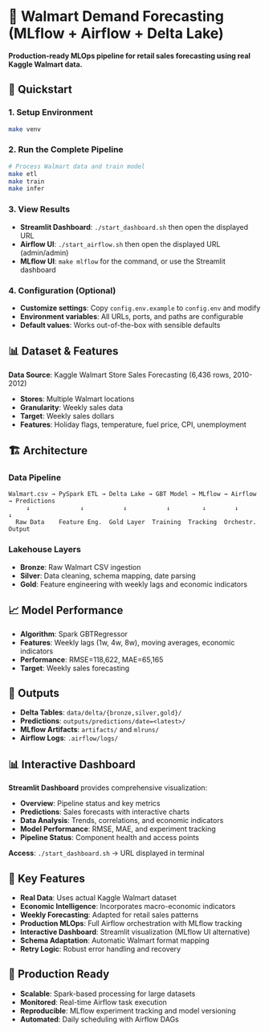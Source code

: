 # 🎯 Walmart Demand Forecasting (MLflow + Airflow + Delta Lake)

**Production-ready MLOps pipeline for retail sales forecasting using real Kaggle Walmart data.**

## 🚀 Quickstart

### 1. Setup Environment
```bash
make venv
```

### 2. Run the Complete Pipeline
```bash
# Process Walmart data and train model
make etl
make train
make infer
```

### 3. View Results
- **Streamlit Dashboard**: `./start_dashboard.sh` then open the displayed URL
- **Airflow UI**: `./start_airflow.sh` then open the displayed URL (admin/admin)
- **MLflow UI**: `make mlflow` for the command, or use the Streamlit dashboard

### 4. Configuration (Optional)
- **Customize settings**: Copy `config.env.example` to `config.env` and modify
- **Environment variables**: All URLs, ports, and paths are configurable
- **Default values**: Works out-of-the-box with sensible defaults

## 📊 Dataset & Features

**Data Source**: Kaggle Walmart Store Sales Forecasting (6,436 rows, 2010-2012)
- **Stores**: Multiple Walmart locations
- **Granularity**: Weekly sales data
- **Target**: Weekly sales dollars
- **Features**: Holiday flags, temperature, fuel price, CPI, unemployment

## 🏗️ Architecture

### Data Pipeline
```
Walmart.csv → PySpark ETL → Delta Lake → GBT Model → MLflow → Airflow → Predictions
     ↓              ↓           ↓           ↓         ↓        ↓         ↓
  Raw Data    Feature Eng.  Gold Layer  Training  Tracking  Orchestr.  Output
```

### Lakehouse Layers
- **Bronze**: Raw Walmart CSV ingestion
- **Silver**: Data cleaning, schema mapping, date parsing
- **Gold**: Feature engineering with weekly lags and economic indicators

## 📈 Model Performance

- **Algorithm**: Spark GBTRegressor
- **Features**: Weekly lags (1w, 4w, 8w), moving averages, economic indicators
- **Performance**: RMSE=118,622, MAE=65,165
- **Target**: Weekly sales forecasting

## 📁 Outputs

- **Delta Tables**: `data/delta/{bronze,silver,gold}/`
- **Predictions**: `outputs/predictions/date=<latest>/`
- **MLflow Artifacts**: `artifacts/` and `mlruns/`
- **Airflow Logs**: `.airflow/logs/`

## 📊 Interactive Dashboard

**Streamlit Dashboard** provides comprehensive visualization:
- **Overview**: Pipeline status and key metrics
- **Predictions**: Sales forecasts with interactive charts
- **Data Analysis**: Trends, correlations, and economic indicators
- **Model Performance**: RMSE, MAE, and experiment tracking
- **Pipeline Status**: Component health and access points

**Access**: `./start_dashboard.sh` → URL displayed in terminal

## 🔧 Key Features

- **Real Data**: Uses actual Kaggle Walmart dataset
- **Economic Intelligence**: Incorporates macro-economic indicators
- **Weekly Forecasting**: Adapted for retail sales patterns
- **Production MLOps**: Full Airflow orchestration with MLflow tracking
- **Interactive Dashboard**: Streamlit visualization (MLflow UI alternative)
- **Schema Adaptation**: Automatic Walmart format mapping
- **Retry Logic**: Robust error handling and recovery

## 🎯 Production Ready

- **Scalable**: Spark-based processing for large datasets
- **Monitored**: Real-time Airflow task execution
- **Reproducible**: MLflow experiment tracking and model versioning
- **Automated**: Daily scheduling with Airflow DAGs
